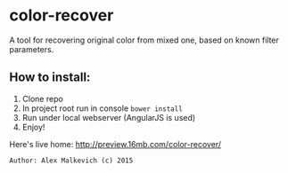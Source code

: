 # color-recover
A tool for recovering original color from mixed one, based on known filter parameters.

## How to install:
1. Clone repo
2. In project root run in console ``bower install``
3. Run under local webserver (AngularJS is used)
4. Enjoy!

Here's live home: http://preview.16mb.com/color-recover/

``Author: Alex Malkevich (c) 2015``

